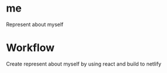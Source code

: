 # me

Represent about myself

# Workflow

Create represent about myself by using react and build to netlify